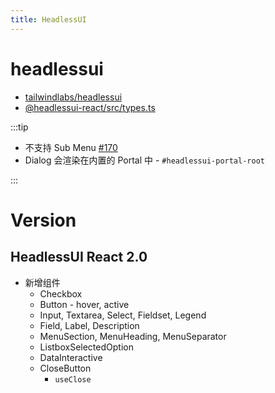 ```yaml
---
title: HeadlessUI
---
```


# headlessui

- [tailwindlabs/headlessui](https://github.com/tailwindlabs/headlessui)
- [@headlessui-react/src/types.ts](https://github.com/tailwindlabs/headlessui/blob/main/packages/%40headlessui-react/src/types.ts)

:::tip

- 不支持 Sub Menu [#170](https://github.com/tailwindlabs/headlessui/issues/170)
- Dialog 会渲染在内置的 Portal 中 - `#headlessui-portal-root`

:::

# Version

## HeadlessUI React 2.0

- 新增组件
  - Checkbox
  - Button - hover, active
  - Input, Textarea, Select, Fieldset, Legend
  - Field, Label, Description
  - MenuSection, MenuHeading, MenuSeparator
  - ListboxSelectedOption
  - DataInteractive
  - CloseButton
    - `useClose`
